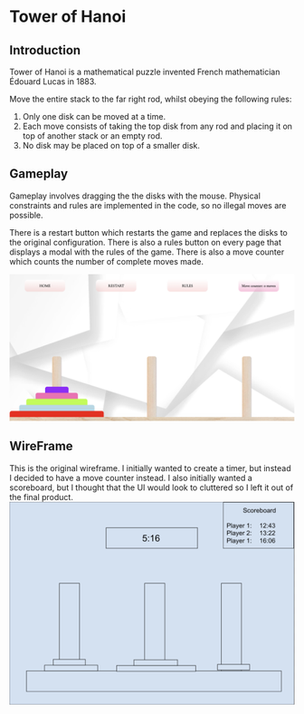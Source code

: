# Tower of Hanoi

## Introduction

Tower of Hanoi is a mathematical puzzle invented French mathematician Édouard Lucas in 1883. 

Move the entire stack to the far right rod, whilst obeying the following rules:

1. Only one disk can be moved at a time.
2. Each move consists of taking the top disk from any rod and placing it on top of another stack or an empty rod.
3. No disk may be placed on top of a smaller disk.

## Gameplay

Gameplay involves dragging the the disks with the mouse. Physical constraints and rules are implemented in the code, so no illegal moves are possible.

There is a restart button which restarts the game and replaces the disks to the original configuration. There is also a rules button on every page that displays a modal with the rules of the game. There is also a move counter which counts the number of complete moves made.


![Alt text](game_play.png?raw=true "Title")


## WireFrame

This is the original wireframe. I initially wanted to create a timer, but instead I decided to have a move counter instead. I also initially wanted a scoreboard, but I thought that the UI would look to cluttered so I left it out of the final product.
![Alt text](wireframe.png?raw=true "Title")